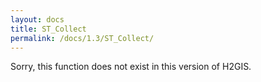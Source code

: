 ```yaml
---
layout: docs
title: ST_Collect
permalink: /docs/1.3/ST_Collect/
---
```


Sorry, this function does not exist in this version of H2GIS.
